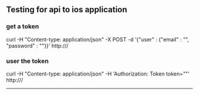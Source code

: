 ## Testing for api to ios application

### get a token
curl -H "Content-type: application/json" -X POST -d '{"user" : {"email" : "", "password" : ""}}' http://<host>/

### user the token
curl -H "Content-type: application/json" -H 'Authorization: Token token=""' http://<host>/

---

